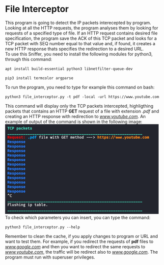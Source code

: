 # File Interceptor
This program is going to detect the IP packets interecepted by program. Looking at all the HTTP requests, the program analyses them by looking for requests of a specified type of file. If an HTTP request contains desired file specification, the program save the ACK of this TCP packet and looks for a TCP packet with SEQ number equal to that value and, if found, it creates a new HTTP response thats specifies the redirection to a desired URL.   
To use this Sniffer, you need to install the following modules for python3, through this command:
<pre lang="bash"><code>apt install build-essential python3 libnetfilter-queue-dev</code></pre>
<pre lang="bash"><code>pip3 install termcolor argparse</code></pre>
To run the program, you need to type for example this command on bash:
<pre lang="bash"><code>python3 file_interceptor.py -t pdf -local -url https://www.youtube.com</code></pre>
This command will display only the TCP packets intercepted, highligthing packets that contains an HTTP <b>GET</b> request of a file with extension <i>.pdf</i> and creating an HTTP response with redirection to <i>www.youtube.com</i>. An example of output of the command is shown in the following image:<br>
<img src="output.png" width="500" alt="output"><br>
To check which parameters you can insert, you can type the command:
<pre lang="bash"><code>python3 file_interceptor.py --help </code></pre>
Remember to clean the cache, if you apply changes to program or URL and want to test them. For example, if you redirect the requests of <b>pdf</b> files to <i>www.google.com</i> and then you want to redirect the same requests to <i>www.youtube.com</i>, the traffic will be redirect also to <i>www.google.com</i>.
The program must run with superuser privileges.

